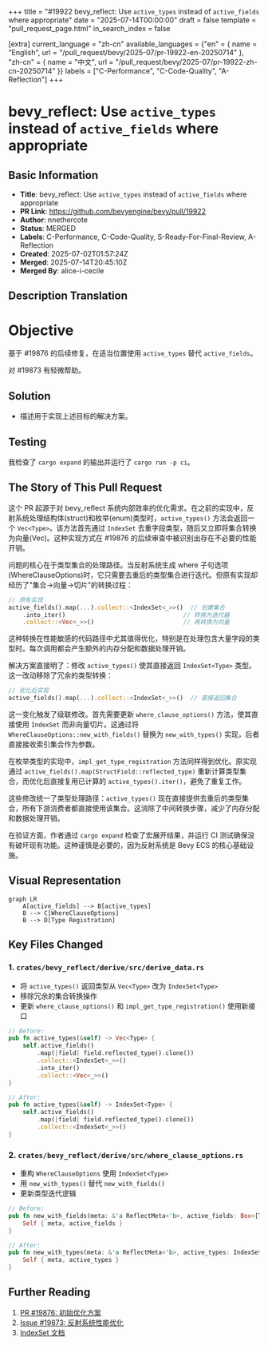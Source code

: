 +++
title = "#19922 bevy_reflect: Use `active_types` instead of `active_fields` where appropriate"
date = "2025-07-14T00:00:00"
draft = false
template = "pull_request_page.html"
in_search_index = false

[extra]
current_language = "zh-cn"
available_languages = {"en" = { name = "English", url = "/pull_request/bevy/2025-07/pr-19922-en-20250714" }, "zh-cn" = { name = "中文", url = "/pull_request/bevy/2025-07/pr-19922-zh-cn-20250714" }}
labels = ["C-Performance", "C-Code-Quality", "A-Reflection"]
+++

# bevy_reflect: Use `active_types` instead of `active_fields` where appropriate

## Basic Information
- **Title**: bevy_reflect: Use `active_types` instead of `active_fields` where appropriate
- **PR Link**: https://github.com/bevyengine/bevy/pull/19922
- **Author**: nnethercote
- **Status**: MERGED
- **Labels**: C-Performance, C-Code-Quality, S-Ready-For-Final-Review, A-Reflection
- **Created**: 2025-07-02T01:57:24Z
- **Merged**: 2025-07-14T20:45:10Z
- **Merged By**: alice-i-cecile

## Description Translation
# Objective

基于 #19876 的后续修复，在适当位置使用 `active_types` 替代 `active_fields`。

对 #19873 有轻微帮助。

## Solution

- 描述用于实现上述目标的解决方案。

## Testing

我检查了 `cargo expand` 的输出并运行了 `cargo run -p ci`。

## The Story of This Pull Request

这个 PR 起源于对 bevy_reflect 系统内部效率的优化需求。在之前的实现中，反射系统处理结构体(struct)和枚举(enum)类型时，`active_types()` 方法会返回一个 `Vec<Type>`。该方法首先通过 `IndexSet` 去重字段类型，随后又立即将集合转换为向量(Vec)。这种实现方式在 #19876 的后续审查中被识别出存在不必要的性能开销。

问题的核心在于类型集合的处理路径。当反射系统生成 where 子句选项(WhereClauseOptions)时，它只需要去重后的类型集合进行迭代。但原有实现却经历了"集合→向量→切片"的转换过程：

```rust
// 原有实现
active_fields().map(...).collect::<IndexSet<_>>()  // 创建集合
    .into_iter()                                 // 转换为迭代器
    .collect::<Vec<_>>()                         // 再转换为向量
```

这种转换在性能敏感的代码路径中尤其值得优化，特别是在处理包含大量字段的类型时。每次调用都会产生额外的内存分配和数据处理开销。

解决方案直接明了：修改 `active_types()` 使其直接返回 `IndexSet<Type>` 类型。这一改动移除了冗余的类型转换：

```rust
// 优化后实现
active_fields().map(...).collect::<IndexSet<_>>()  // 直接返回集合
```

这一变化触发了级联修改。首先需要更新 `where_clause_options()` 方法，使其直接使用 `IndexSet` 而非向量切片。这通过将 `WhereClauseOptions::new_with_fields()` 替换为 `new_with_types()` 实现，后者直接接收索引集合作为参数。

在枚举类型的实现中，`impl_get_type_registration` 方法同样得到优化。原实现通过 `active_fields().map(StructField::reflected_type)` 重新计算类型集合，而优化后直接复用已计算的 `active_types().iter()`，避免了重复工作。

这些修改统一了类型处理路径：`active_types()` 现在直接提供去重后的类型集合，所有下游消费者都直接使用该集合。这消除了中间转换步骤，减少了内存分配和数据处理开销。

在验证方面，作者通过 `cargo expand` 检查了宏展开结果，并运行 CI 测试确保没有破坏现有功能。这种谨慎是必要的，因为反射系统是 Bevy ECS 的核心基础设施。

## Visual Representation

```mermaid
graph LR
    A[active_fields] --> B[active_types]
    B --> C[WhereClauseOptions]
    B --> D[Type Registration]
```

## Key Files Changed

### 1. `crates/bevy_reflect/derive/src/derive_data.rs`
- 将 `active_types()` 返回类型从 `Vec<Type>` 改为 `IndexSet<Type>`
- 移除冗余的集合转换操作
- 更新 `where_clause_options()` 和 `impl_get_type_registration()` 使用新接口

```rust
// Before:
pub fn active_types(&self) -> Vec<Type> {
    self.active_fields()
        .map(|field| field.reflected_type().clone())
        .collect::<IndexSet<_>>()
        .into_iter()
        .collect::<Vec<_>>()
}

// After:
pub fn active_types(&self) -> IndexSet<Type> {
    self.active_fields()
        .map(|field| field.reflected_type().clone())
        .collect::<IndexSet<_>>()
}
```

### 2. `crates/bevy_reflect/derive/src/where_clause_options.rs`
- 重构 `WhereClauseOptions` 使用 `IndexSet<Type>`
- 用 `new_with_types()` 替代 `new_with_fields()`
- 更新类型迭代逻辑

```rust
// Before:
pub fn new_with_fields(meta: &'a ReflectMeta<'b>, active_fields: Box<[Type]>) -> Self {
    Self { meta, active_fields }
}

// After:
pub fn new_with_types(meta: &'a ReflectMeta<'b>, active_types: IndexSet<Type>) -> Self {
    Self { meta, active_types }
}
```

## Further Reading
1. [PR #19876: 初始优化方案](https://github.com/bevyengine/bevy/pull/19876)
2. [Issue #19873: 反射系统性能优化](https://github.com/bevyengine/bevy/issues/19873)
3. [IndexSet 文档](https://docs.rs/indexmap/latest/indexmap/set/struct.IndexSet.html)
